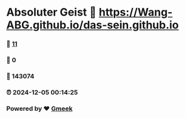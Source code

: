 # Absoluter Geist :link: https://Wang-ABG.github.io/das-sein.github.io 
### :page_facing_up: [11](https://Wang-ABG.github.io/das-sein.github.io/tag.html) 
### :speech_balloon: 0 
### :hibiscus: 143074 
### :alarm_clock: 2024-12-05 00:14:25 
### Powered by :heart: [Gmeek](https://github.com/Meekdai/Gmeek)
